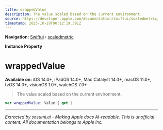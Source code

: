```yaml
---
title: wrappedValue
description: The value scaled based on the current environment.
source: https://developer.apple.com/documentation/swiftui/scaledmetric/wrappedvalue
timestamp: 2025-10-29T00:12:19.391Z
---
```


**Navigation:** [Swiftui](/documentation/swiftui) › [scaledmetric](/documentation/swiftui/scaledmetric)

**Instance Property**

# wrappedValue

**Available on:** iOS 14.0+, iPadOS 14.0+, Mac Catalyst 14.0+, macOS 11.0+, tvOS 14.0+, visionOS 1.0+, watchOS 7.0+

> The value scaled based on the current environment.

```swift
var wrappedValue: Value { get }
```

---

*Extracted by [sosumi.ai](https://sosumi.ai) - Making Apple docs AI-readable.*
*This is unofficial content. All documentation belongs to Apple Inc.*
